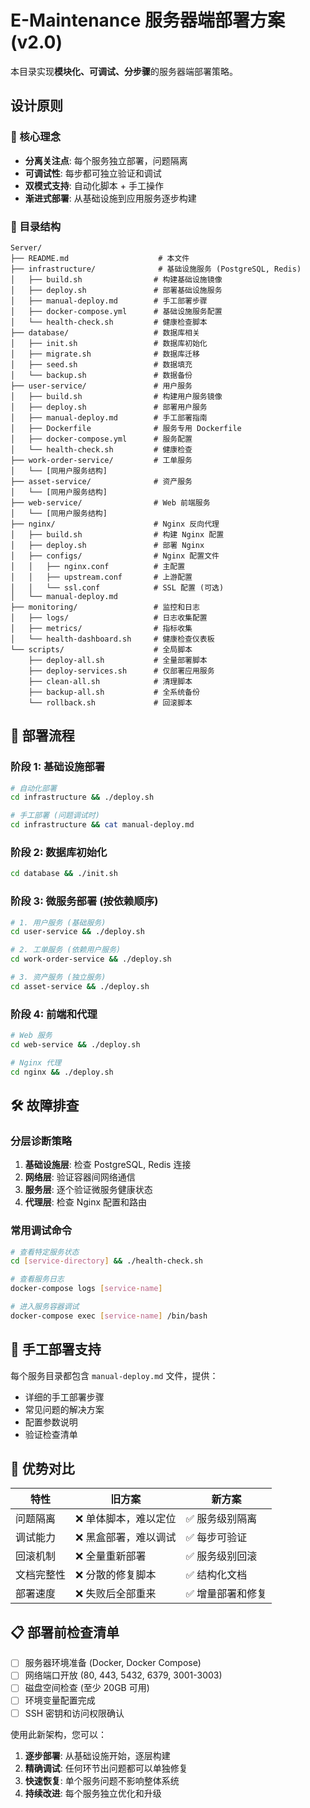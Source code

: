 # E-Maintenance 服务器端部署方案 (v2.0)

本目录实现**模块化、可调试、分步骤**的服务器端部署策略。

## 设计原则

### 🎯 核心理念
- **分离关注点**: 每个服务独立部署，问题隔离
- **可调试性**: 每步都可独立验证和调试  
- **双模式支持**: 自动化脚本 + 手工操作
- **渐进式部署**: 从基础设施到应用服务逐步构建

### 📁 目录结构
```
Server/
├── README.md                    # 本文件
├── infrastructure/              # 基础设施服务 (PostgreSQL, Redis)
│   ├── build.sh                # 构建基础设施镜像
│   ├── deploy.sh               # 部署基础设施服务
│   ├── manual-deploy.md        # 手工部署步骤
│   ├── docker-compose.yml      # 基础设施服务配置
│   └── health-check.sh         # 健康检查脚本
├── database/                   # 数据库相关
│   ├── init.sh                 # 数据库初始化
│   ├── migrate.sh              # 数据库迁移
│   ├── seed.sh                 # 数据填充
│   └── backup.sh               # 数据备份
├── user-service/               # 用户服务
│   ├── build.sh                # 构建用户服务镜像
│   ├── deploy.sh               # 部署用户服务
│   ├── manual-deploy.md        # 手工部署指南
│   ├── Dockerfile              # 服务专用 Dockerfile
│   ├── docker-compose.yml      # 服务配置
│   └── health-check.sh         # 健康检查
├── work-order-service/         # 工单服务
│   └── [同用户服务结构]
├── asset-service/              # 资产服务  
│   └── [同用户服务结构]
├── web-service/                # Web 前端服务
│   └── [同用户服务结构]
├── nginx/                      # Nginx 反向代理
│   ├── build.sh                # 构建 Nginx 配置
│   ├── deploy.sh               # 部署 Nginx
│   ├── configs/                # Nginx 配置文件
│   │   ├── nginx.conf          # 主配置
│   │   ├── upstream.conf       # 上游配置
│   │   └── ssl.conf            # SSL 配置 (可选)
│   └── manual-deploy.md
├── monitoring/                 # 监控和日志
│   ├── logs/                   # 日志收集配置
│   ├── metrics/                # 指标收集
│   └── health-dashboard.sh     # 健康检查仪表板
└── scripts/                    # 全局脚本
    ├── deploy-all.sh           # 全量部署脚本
    ├── deploy-services.sh      # 仅部署应用服务
    ├── clean-all.sh            # 清理脚本
    ├── backup-all.sh           # 全系统备份
    └── rollback.sh             # 回滚脚本
```

## 🚀 部署流程

### 阶段 1: 基础设施部署
```bash
# 自动化部署
cd infrastructure && ./deploy.sh

# 手工部署 (问题调试时)
cd infrastructure && cat manual-deploy.md
```

### 阶段 2: 数据库初始化
```bash
cd database && ./init.sh
```

### 阶段 3: 微服务部署 (按依赖顺序)
```bash
# 1. 用户服务 (基础服务)
cd user-service && ./deploy.sh

# 2. 工单服务 (依赖用户服务)
cd work-order-service && ./deploy.sh

# 3. 资产服务 (独立服务)
cd asset-service && ./deploy.sh
```

### 阶段 4: 前端和代理
```bash
# Web 服务
cd web-service && ./deploy.sh

# Nginx 代理
cd nginx && ./deploy.sh
```

## 🛠 故障排查

### 分层诊断策略
1. **基础设施层**: 检查 PostgreSQL, Redis 连接
2. **网络层**: 验证容器间网络通信
3. **服务层**: 逐个验证微服务健康状态
4. **代理层**: 检查 Nginx 配置和路由

### 常用调试命令
```bash
# 查看特定服务状态
cd [service-directory] && ./health-check.sh

# 查看服务日志
docker-compose logs [service-name]

# 进入服务容器调试
docker-compose exec [service-name] /bin/bash
```

## 🔧 手工部署支持

每个服务目录都包含 `manual-deploy.md` 文件，提供：
- 详细的手工部署步骤
- 常见问题的解决方案
- 配置参数说明
- 验证检查清单

## 🎯 优势对比

| 特性 | 旧方案 | 新方案 |
|------|--------|--------|
| 问题隔离 | ❌ 单体脚本，难以定位 | ✅ 服务级别隔离 |
| 调试能力 | ❌ 黑盒部署，难以调试 | ✅ 每步可验证 |
| 回滚机制 | ❌ 全量重新部署 | ✅ 服务级别回滚 |
| 文档完整性 | ❌ 分散的修复脚本 | ✅ 结构化文档 |
| 部署速度 | ❌ 失败后全部重来 | ✅ 增量部署和修复 |

## 📋 部署前检查清单

- [ ] 服务器环境准备 (Docker, Docker Compose)
- [ ] 网络端口开放 (80, 443, 5432, 6379, 3001-3003)
- [ ] 磁盘空间检查 (至少 20GB 可用)
- [ ] 环境变量配置完成
- [ ] SSH 密钥和访问权限确认

使用此新架构，您可以：
1. **逐步部署**: 从基础设施开始，逐层构建
2. **精确调试**: 任何环节出问题都可以单独修复
3. **快速恢复**: 单个服务问题不影响整体系统
4. **持续改进**: 每个服务独立优化和升级
